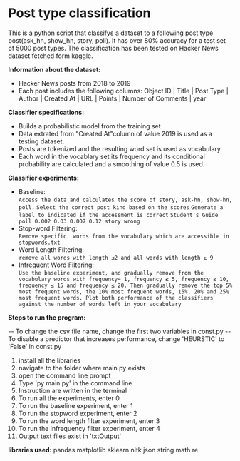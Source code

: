 # Post type classification

This is a python script that classifys a dataset to a  following post type post(ask_hn, show_hn, story, poll). It has over 80% accuracy for a test set of 5000 post types.
The classification has been tested on Hacker News dataset fetched form kaggle.

**Information about the dataset:**
- Hacker News posts from 2018 to 2019 
- Each post includes the following columns:
 Object ID | Title | Post Type | Author | Created At | URL | Points | Number of  Comments | year

**Classifier specifications:**
- Builds a probabilistic model from the training set
- Data extrated from "Created At"column of value 2019 is used as a testing dataset.
- Posts are tokenized and the resulting word set is used as vocabulary.
- Each word in the vocablary set  its frequency and its conditional probability are calculated and a smoothing of value 0.5 is used.

**Classifier experiments:**
- Baseline:  
`Access the data and calculates the score of story, ask-hn, show-hn, poll.`
`Select the correct post kind based on the scores`
`Generate a label to indicated if the accessment is correct`
`Student's Guide poll 0.002 0.03 0.007 0.12 story wrong`
- Stop-word Filtering:  
`Remove specific  words from the vocabulary which are accessible in stopwords.txt`
- Word Length Filtering:  
`remove all words with length ≤2 and all words with length ≥ 9`
- Infrequent Word Filtering:  
`Use the baseline experiment, and gradually remove from the vocabulary words with frequency= 1, frequency ≤ 5, frequency ≤ 10, frequency ≤ 15 and frequency ≤ 20. Then gradually remove the top 5% most frequent words, the 10% most frequent words, 15%, 20% and 25% most frequent words. Plot both performance of the classifiers against the number of words left in your vocabulary`

**Steps to run the program:**

-- To change the csv file name, change the first two variables in const.py
-- To disable a predictor that increases performance, change 'HEURSTIC' to 'False'
in const.py

1. install all the libraries
2. navigate to the folder where main.py exists
3. open the command line prompt
4. Type 'py main.py' in the command line
5. Instruction are written in the terminal
6. To run all the experiments, enter 0
7. To run the baseline experiment, enter 1
8. To run the stopword experiment, enter 2
9. To run the word length filter experiment, enter 3
10. To run the infrequency filter experiment, enter 4
11. Output text files exist in 'txtOutput'

**libraries used:**
pandas
matplotlib
sklearn
nltk
json
string
math
re
